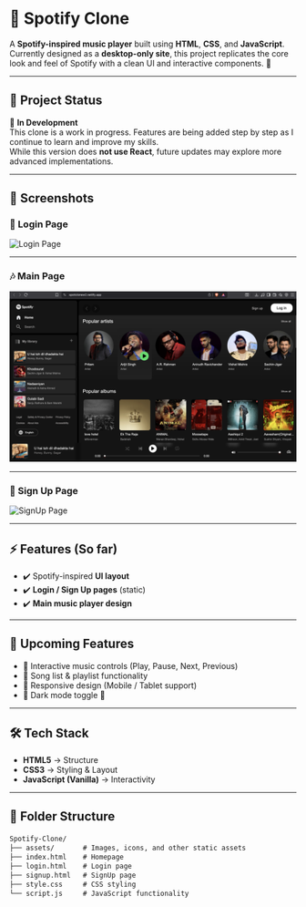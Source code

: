 # 🎵 Spotify Clone  

A **Spotify-inspired music player** built using **HTML**, **CSS**, and **JavaScript**.  
Currently designed as a **desktop-only site**, this project replicates the core look and feel of Spotify with a clean UI and interactive components. 🚀  

---

## 📌 Project Status  
🚧 **In Development**  
This clone is a work in progress. Features are being added step by step as I continue to learn and improve my skills.  
While this version does **not use React**, future updates may explore more advanced implementations.  

---

## 📸 Screenshots  

### 🔑 Login Page  
<img width="513" alt="Login Page" src="https://github.com/user-attachments/assets/a199ebed-5d99-4eb9-a60d-fae5627dfd1d">  

---

### 🎶 Main Page  
![Main Page](https://github.com/SonuR12/Spotify-Clone/blob/main/assets/Spotify.png)  

---

### 📝 Sign Up Page  
<img width="417" alt="SignUp Page" src="https://github.com/user-attachments/assets/b99374eb-ee1f-4c3f-832a-638197840987">  

---

## ⚡ Features (So far)  
- ✔️ Spotify-inspired **UI layout**  
- ✔️ **Login / Sign Up pages** (static)  
- ✔️ **Main music player design**  

---

## 🚀 Upcoming Features  
- 🔹 Interactive music controls (Play, Pause, Next, Previous)  
- 🔹 Song list & playlist functionality  
- 🔹 Responsive design (Mobile / Tablet support)  
- 🔹 Dark mode toggle 🌙  

---

## 🛠️ Tech Stack  
- **HTML5** → Structure  
- **CSS3** → Styling & Layout  
- **JavaScript (Vanilla)** → Interactivity  

---

## 📂 Folder Structure  

```plaintext
Spotify-Clone/
├── assets/       # Images, icons, and other static assets
├── index.html    # Homepage
├── login.html    # Login page
├── signup.html   # SignUp page
├── style.css     # CSS styling
└── script.js     # JavaScript functionality
```
